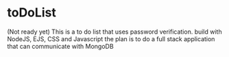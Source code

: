 # toDoList
(Not ready yet) This is a to do list that uses password verification. build with NodeJS, EJS, CSS and Javascript  the plan is to do a full stack application that can communicate with MongoDB 
